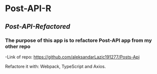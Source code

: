 # Post-API-R
## *Post-API-Refactored*

### The purpose of this app is to refactore Post-API app from my other repo
-Link of repo: https://github.com/aleksandarLazic191277/Posts-Api

Refactore it with: Webpack, TypeScript and Axios.
